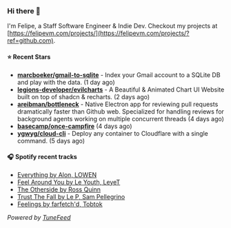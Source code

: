 ### Hi there 👋

I'm Felipe, a Staff Software Engineer & Indie Dev. Checkout my projects at [https://felipevm.com/projects/](https://felipevm.com/projects/?ref=github.com).

#### ⭐ Recent Stars
- **[marcboeker/gmail-to-sqlite](https://github.com/marcboeker/gmail-to-sqlite)** - Index your Gmail account to a SQLite DB and play with the data. (1 day ago)
- **[legions-developer/evilcharts](https://github.com/legions-developer/evilcharts)** - A Beautiful &amp; Animated Chart UI Website built on top of shadcn &amp; recharts. (2 days ago)
- **[areibman/bottleneck](https://github.com/areibman/bottleneck)** - Native Electron app for reviewing pull requests dramatically faster than Github web. Specialized for handling reviews for background agents working on multiple concurrent threads (4 days ago)
- **[basecamp/once-campfire](https://github.com/basecamp/once-campfire)** (4 days ago)
- **[ygwyg/cloud-cli](https://github.com/ygwyg/cloud-cli)** - Deploy any container to Cloudflare with a single command. (5 days ago)

#### 🎧 Spotify recent tracks
- [Everything by Alon, LOWEN](https://open.spotify.com/track/25eP5WfzHnkWWt4JIQUDyg)
- [Feel Around You by Le Youth, LeyeT](https://open.spotify.com/track/7nWvuyjrcLK2QnWAwXBfnv)
- [The Otherside by Ross Quinn](https://open.spotify.com/track/6dVaPIowc4SX9Qm3Zj2KQq)
- [Trust The Fall by Le P, Sam Pellegrino](https://open.spotify.com/track/0HKKvG5EbChHIXzEHzU2MT)
- [Feelings by farfetch&#39;d, Tobtok](https://open.spotify.com/track/1ZSuGfwnaWCLfIIVS5Qxp7)

_Powered by [TuneFeed](https://tunefeed.app?ref=github.com)_
